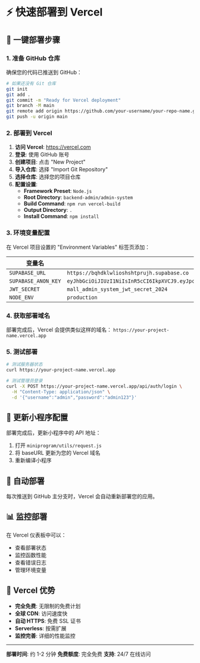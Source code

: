 # ⚡ 快速部署到 Vercel

## 🚀 一键部署步骤

### 1. 准备 GitHub 仓库

确保您的代码已推送到 GitHub：

```bash
# 如果还没有 Git 仓库
git init
git add .
git commit -m "Ready for Vercel deployment"
git branch -M main
git remote add origin https://github.com/your-username/your-repo-name.git
git push -u origin main
```

### 2. 部署到 Vercel

1. **访问 Vercel**: https://vercel.com
2. **登录**: 使用 GitHub 账号
3. **创建项目**: 点击 "New Project"
4. **导入仓库**: 选择 "Import Git Repository"
5. **选择仓库**: 选择您的项目仓库
6. **配置设置**:
   - **Framework Preset**: `Node.js`
   - **Root Directory**: `backend-admin/admin-system`
   - **Build Command**: `npm run vercel-build`
   - **Output Directory**: `.`
   - **Install Command**: `npm install`

### 3. 环境变量配置

在 Vercel 项目设置的 "Environment Variables" 标签页添加：

| 变量名 | 值 |
|--------|-----|
| `SUPABASE_URL` | `https://bqhdklwlioshshtprujh.supabase.co` |
| `SUPABASE_ANON_KEY` | `eyJhbGciOiJIUzI1NiIsInR5cCI6IkpXVCJ9.eyJpc3MiOiJzdXBhYmFzZSIsInJlZiI6ImJxaGRrbHdsaW9zaHNodHBydWpoIiwicm9sZSI6ImFub24iLCJpYXQiOjE3NTEwODI4NDUsImV4cCI6MjA2NjY1ODg0NX0.yGA9uxz9lJu4srG2cN7uoZ9eoPjylkq43yGnDMjLDYc` |
| `JWT_SECRET` | `mall_admin_system_jwt_secret_2024` |
| `NODE_ENV` | `production` |

### 4. 获取部署域名

部署完成后，Vercel 会提供类似这样的域名：
`https://your-project-name.vercel.app`

### 5. 测试部署

```bash
# 测试服务器状态
curl https://your-project-name.vercel.app

# 测试管理员登录
curl -X POST https://your-project-name.vercel.app/api/auth/login \
  -H "Content-Type: application/json" \
  -d '{"username":"admin","password":"admin123"}'
```

## 📱 更新小程序配置

部署完成后，更新小程序中的 API 地址：

1. 打开 `miniprogram/utils/request.js`
2. 将 baseURL 更新为您的 Vercel 域名
3. 重新编译小程序

## 🔄 自动部署

每次推送到 GitHub 主分支时，Vercel 会自动重新部署您的应用。

## 📊 监控部署

在 Vercel 仪表板中可以：
- 查看部署状态
- 监控函数性能
- 查看错误日志
- 管理环境变量

## 🎯 Vercel 优势

- **完全免费**: 无限制的免费计划
- **全球 CDN**: 访问速度快
- **自动 HTTPS**: 免费 SSL 证书
- **Serverless**: 按需扩展
- **监控完善**: 详细的性能监控

---

**部署时间**: 约 1-2 分钟
**免费额度**: 完全免费
**支持**: 24/7 在线访问 